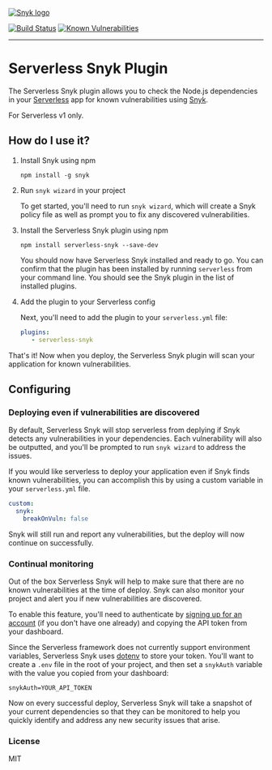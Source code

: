 [![Snyk logo](https://snyk.io/style/asset/logo/snyk-print.svg)](https://snyk.io)

[![Build Status](https://travis-ci.org/Snyk/serverless-snyk.svg?branch=master)](https://travis-ci.org/Snyk/serverless-snyk)
[![Known Vulnerabilities](https://snyk.io/test/github/snyk/serverless-snyk/badge.svg)](https://snyk.io/test/github/snyk/serverless-snyk)

***

# Serverless Snyk Plugin

The Serverless Snyk plugin allows you to check the Node.js dependencies in your [Serverless](https://github.com/serverless/serverless) app for known vulnerabilities using [Snyk](https://snyk.io).

For Serverless v1 only.

## How do I use it?

1. Install Snyk using npm

    `npm install -g snyk` 

2. Run `snyk wizard` in your project

    To get started, you'll need to run `snyk wizard`, which will create a Snyk policy file as well as prompt you to fix any discovered vulnerabilities.

3. Install the Serverless Snyk plugin using npm

   `npm install serverless-snyk --save-dev`

   You should now have Serverless Snyk installed and ready to go. You can confirm that the plugin has been installed by running `serverless` from your command line. You should see the Snyk plugin in the list of installed plugins. 

4. Add the plugin to your Serverless config

   Next, you'll need to add the plugin to your `serverless.yml` file:

   ```yml
   plugins:
      - serverless-snyk
   ```

That's it! Now when you deploy, the Serverless Snyk plugin will scan your application for known vulnerabilities.


## Configuring

### Deploying even if vulnerabilities are discovered
By default, Serverless Snyk will stop serverless from deplying if Snyk detects any vulnerabilities in your dependencies. Each vulnerability will also be outputted, and you'll be prompted to run `snyk wizard` to address the issues. 

If you would like serverless to deploy your application even if Snyk finds known vulnerabilities, you can accomplish this by using a custom variable in your `serverless.yml` file.

```yml
custom:
  snyk:
    breakOnVuln: false
```

Snyk will still run and report any vulnerabilities, but the deploy will now continue on successfully.

### Continual monitoring
Out of the box Serverless Snyk will help to make sure that there are no known vulnerabilities at the time of deploy. Snyk can also monitor your project and alert you if new vulnerabilities are discovered.

To enable this feature, you'll need to authenticate by [signing up for an account](https://snyk.io/auth/github) (if you don't have one already) and copying the API token from your dashboard. 

Since the Serverless framework does not currently support environment variables, Serverless Snyk uses [dotenv](https://github.com/motdotla/dotenv) to store your token. You'll want to create a `.env` file in the root of your project, and then set a `snykAuth` variable with the value you copied from your dashboard:

```
snykAuth=YOUR_API_TOKEN
```

Now on every successful deploy, Serverless Snyk will take a snapshot of your current dependencies so that they can be monitored to help you quickly identify and address any new security issues that arise.

### License

MIT